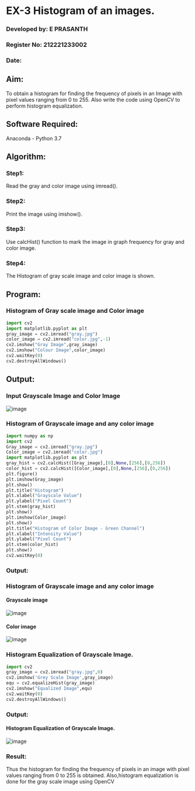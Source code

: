 # EX-3 Histogram of an images.

### Developed by: E PRASANTH
### Register No: 212221233002
### Date:

## Aim:
To obtain a histogram for finding the frequency of pixels in an Image with pixel values ranging from 0 to 255. Also write the code using OpenCV to perform histogram equalization.

## Software Required:
Anaconda - Python 3.7

## Algorithm:

### Step1:
Read the gray and color image using imread().

### Step2:
Print the image using imshow().

### Step3:
Use calcHist() function to mark the image in graph frequency for gray and color image.

### Step4:
The Histogram of gray scale image and color image is shown.


## Program:   

###  Histogram of Gray scale image and Color image  
```py
import cv2
import matplotlib.pyplot as plt
gray_image = cv2.imread("gray.jpg")
color_image = cv2.imread("color.jpg",-1)
cv2.imshow("Gray Image",gray_image)
cv2.imshow("Colour Image",color_image)
cv2.waitKey(0)
cv2.destroyAllWindows()
```
</td>
<td>
  
## Output:

### Input Grayscale Image and Color Image
![image](https://github.com/user-attachments/assets/b6c4138e-00c9-452a-822b-a7ae98bf8715)

</td>
</tr>



<tr>
  <td width=50%>

### Histogram of Grayscale image and any color image
```py
import numpy as np
import cv2
Gray_image = cv2.imread("gray.jpg")
Color_image = cv2.imread("color.jpg")
import matplotlib.pyplot as plt
gray_hist = cv2.calcHist([Gray_image],[0],None,[256],[0,256])
color_hist = cv2.calcHist([Color_image],[0],None,[256],[0,256])
plt.figure()
plt.imshow(Gray_image)
plt.show()
plt.title("Histogram")
plt.xlabel("Grayscale Value")
plt.ylabel("Pixel Count")
plt.stem(gray_hist)
plt.show()
plt.imshow(Color_image)
plt.show()
plt.title("Histogram of Color Image - Green Channel")
plt.xlabel("Intensity Value")
plt.ylabel("Pixel Count")
plt.stem(color_hist)
plt.show()
cv2.waitKey(0)
```
</td>
<td>

### Output:

### Histogram of Grayscale image and any color image

#### Grayscale image
![image](https://github.com/user-attachments/assets/78929359-5d5a-4dd3-8cd8-b5d1d1ddc34b)

#### Color image
![image](https://github.com/user-attachments/assets/013ee003-fda3-4e9e-8ab4-85acc3f44477)

</td>
</tr>



<tr>
  <td width=50%>

### Histogram Equalization of Grayscale Image.
```py
import cv2
gray_image = cv2.imread("gray.jpg",0)
cv2.imshow('Grey Scale Image',gray_image)
equ = cv2.equalizeHist(gray_image)
cv2.imshow("Equalized Image",equ)
cv2.waitKey(0)
cv2.destroyAllWindows()
```
</td>
<td>
  
### Output:

#### Histogram Equalization of Grayscale Image.
![image](https://github.com/user-attachments/assets/4d5e1d44-8bbe-478f-98d7-2c7d6e8ea4b3)

</td>
</tr>
</table>

### Result: 
Thus the histogram for finding the frequency of pixels in an image with pixel values ranging from 0 to 255 is obtained. Also,histogram equalization is done for the gray scale image using OpenCV
